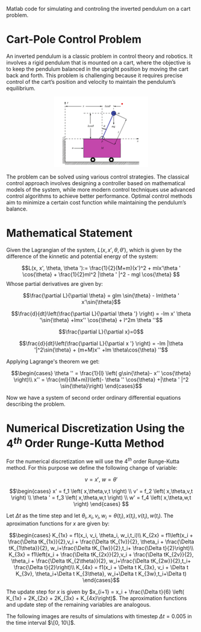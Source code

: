 Matlab code for simulating and controling the inverted pendulum on a cart problem.

# Cart-Pole Control Problem

An inverted pendulum is a classic problem in control theory and robotics. It involves a
rigid pendulum that is mounted on a cart, where the objective is to keep the pendulum
balanced in the upright position by moving the cart back and forth. This
problem is challenging because it requires precise control of the cart’s position and velocity
to maintain the pendulum’s equilibrium.

<p align="center">
  <img src="cartpole_draw.png" width="250" title="Cart with inverted pendulum system">
</p>


The problem can be solved using various control strategies. The classical control approach
involves designing a controller based on mathematical models of the system, while more modern
control techniques use advanced control algorithms to achieve better performance. Optimal control methods aim to minimize a certain cost function while maintaining the pendulum’s
balance.

# Mathematical Statement

Given the Lagrangian of the system, $L(x,x',\theta,\theta')$, which is given by the difference of the kinnetic and potential energy of the system:

$$L(x, x', \theta, \theta '):= \frac{1}{2}(M+m)(x')^2 + mlx'\theta ' \cos{\theta} + \frac{1}{2}ml^2 |\theta ' |^2 - mgl \cos{\theta} $$
Whose partial derivatives are given by:

$$\frac{\partial L}{\partial \theta} = glm \sin{\theta} - lm\theta ' x'\sin{\theta}$$

$$\frac{d}{dt}\left(\frac{\partial L}{\partial \theta '} \right) = -lm x' \theta '\sin{\theta} +lmx'' \cos{\theta}  + l^2m \theta ''$$

$$\frac{\partial L}{\partial x}=0$$

$$\frac{d}{dt}\left(\frac{\partial L}{\partial x '} \right) = -lm |\theta '|^2\sin{\theta}  + (m+M)x'' +lm \theta\cos{\theta} ''$$

Applying Lagrange's theorem we get:

$$\begin{cases}
\theta '' = \frac{1}{l} \left( g\sin{\theta}- x'' \cos{\theta} \right)\\
x'' =  \frac{ml}{(M+m)}\left(- \theta '' \cos{\theta} +|\theta ' |^2 \sin{\theta}\right)
\end{cases}$$

Now we have a system of second order ordinary differential equations describing the problem.


# Numerical Discretization Using the $\text{4}^{th}$ Order Runge-Kutta Method

For the numerical discretization we will use the $\text{4}^{th}$ order Runge-Kutta method. For this purpose we define the following change of variable:

$$v = x ' \text{, } w = \theta ' $$

$$\begin{cases}
x' = f_1 \left( x,\theta,v,t \right) \\
v' = f_2 \left( x,\theta,v,t \right) \\
\theta ' = f_3 \left( x,\theta,w,t \right) \\
w' = f_4 \left( x,\theta,w,t \right)
\end{cases}
$$

Let $\Delta t$ as the time step and let $\theta_i,x_i,v_i,w_i = \theta (t_i), x(t_i),v(t_i), w(t_i)$. The aproximation functions for $x$ are given by:

$$\begin{cases}
K_{1x} = f1(x_i, v_i, \theta_i, w_i,t_i)\\
K_{2x} = f1\left(x_i + \frac{\Delta tK_{1x}}{2},v_i + \frac{\Delta tK_{1v}}{2},
\theta_i + \frac{\Delta tK_{1\theta}}{2}, w_i+\frac{\Delta tK_{1w}}{2},t_i+ \frac{\Delta t}{2}\right)\\
K_{3x} = f1\left(x_i + \frac{\Delta tK_{2x}}{2},v_i + \frac{\Delta tK_{2v}}{2},
\theta_i + \frac{\Delta tK_{2\theta}}{2}, w_i+\frac{\Delta tK_{2w}}{2},t_i+ \frac{\Delta t}{2}\right)\\
K_{4x} = f1(x_i + \Delta t K_{3x}, v_i + \Delta t K_{3v}, \theta_i+\Delta t K_{3\theta}, w_i+\Delta t K_{3w},t_i+\Delta t)
\end{cases}$$

The update step for $x$ is given by $x_{i+1} = x_i + \frac{\Delta t}{6} \left( K_{1x} + 2K_{2x} + 2K_{3x} + K_{4x}\right)$.
The aproximation functions and update step of the remaining variables are analogous.

The following images are results of simulations with timestep $\Delta t = 0.005$ in the time interval $\[0, 10\]$.

